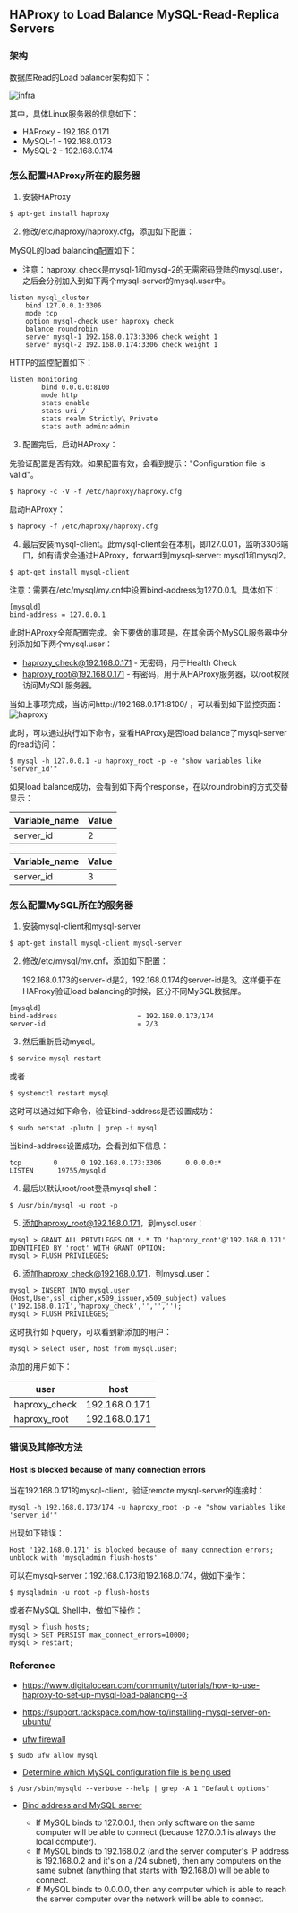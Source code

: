 ## HAProxy to Load Balance MySQL-Read-Replica Servers

### 架构

数据库Read的Load balancer架构如下：

![infra](./pix/infra.png)

其中，具体Linux服务器的信息如下：
* HAProxy - 192.168.0.171
* MySQL-1 - 192.168.0.173
* MySQL-2 - 192.168.0.174

### 怎么配置HAProxy所在的服务器

1. 安装HAProxy

```
$ apt-get install haproxy
```

2. 修改/etc/haproxy/haproxy.cfg，添加如下配置：

MySQL的load balancing配置如下：

* 注意：haproxy_check是mysql-1和mysql-2的无需密码登陆的mysql.user，之后会分别加入到如下两个mysql-server的mysql.user中。
```
listen mysql_cluster
    bind 127.0.0.1:3306
    mode tcp
    option mysql-check user haproxy_check
    balance roundrobin
    server mysql-1 192.168.0.173:3306 check weight 1
    server mysql-2 192.168.0.174:3306 check weight 1
```

HTTP的监控配置如下：
```
listen monitoring
        bind 0.0.0.0:8100
        mode http
        stats enable
        stats uri /
        stats realm Strictly\ Private
        stats auth admin:admin
```

3. 配置完后，启动HAProxy：

先验证配置是否有效。如果配置有效，会看到提示："Configuration file is valid"。

```
$ haproxy -c -V -f /etc/haproxy/haproxy.cfg
```

启动HAProxy：

```
$ haproxy -f /etc/haproxy/haproxy.cfg
```

4. 最后安装mysql-client。此mysql-client会在本机，即127.0.0.1，监听3306端口，如有请求会通过HAProxy，forward到mysql-server: mysql1和mysql2。

```
$ apt-get install mysql-client
```

注意：需要在/etc/mysql/my.cnf中设置bind-address为127.0.0.1。具体如下：

```
[mysqld]
bind-address = 127.0.0.1
```

此时HAProxy全部配置完成。余下要做的事项是，在其余两个MySQL服务器中分别添加如下两个mysql.user：
* haproxy_check@192.168.0.171 - 无密码，用于Health Check
* haproxy_root@192.168.0.171 - 有密码，用于从HAProxy服务器，以root权限访问MySQL服务器。

当如上事项完成，当访问http://192.168.0.171:8100/ ，可以看到如下监控页面：
![haproxy](./pix/haproxy.png)

此时，可以通过执行如下命令，查看HAProxy是否load balance了mysql-server的read访问：

```
$ mysql -h 127.0.0.1 -u haproxy_root -p -e "show variables like 'server_id'"
```

如果load balance成功，会看到如下两个response，在以roundrobin的方式交替显示：

| Variable_name  | Value |
|----------------|-------|
| server_id      | 2     |

| Variable_name  | Value |
|----------------|-------|
| server_id      | 3     |

### 怎么配置MySQL所在的服务器

1. 安装mysql-client和mysql-server

```
$ apt-get install mysql-client mysql-server
```

2. 修改/etc/mysql/my.cnf，添加如下配置：

    192.168.0.173的server-id是2，192.168.0.174的server-id是3。这样便于在HAProxy验证load balancing的时候，区分不同MySQL数据库。

```
[mysqld]
bind-address                    = 192.168.0.173/174
server-id                       = 2/3
```

3. 然后重新启动mysql。

```
$ service mysql restart
```

或者

```
$ systemctl restart mysql
```

这时可以通过如下命令，验证bind-address是否设置成功：

```
$ sudo netstat -plutn | grep -i mysql
```

当bind-address设置成功，会看到如下信息：

```
tcp        0      0 192.168.0.173:3306      0.0.0.0:*               LISTEN      19755/mysqld
```

4. 最后以默认root/root登录mysql shell：

```
$ /usr/bin/mysql -u root -p
```

5. 添加haproxy_root@192.168.0.171，到mysql.user：

```
mysql > GRANT ALL PRIVILEGES ON *.* TO 'haproxy_root'@'192.168.0.171' IDENTIFIED BY 'root' WITH GRANT OPTION;
mysql > FLUSH PRIVILEGES;
```

6. 添加haproxy_check@192.168.0.171，到mysql.user：

```
mysql > INSERT INTO mysql.user (Host,User,ssl_cipher,x509_issuer,x509_subject) values ('192.168.0.171','haproxy_check','','','');
mysql > FLUSH PRIVILEGES;
```

这时执行如下query，可以看到新添加的用户：

```
mysql > select user, host from mysql.user;
```

添加的用户如下：

| user             | host          |
|------------------|---------------|
| haproxy_check    | 192.168.0.171 |
| haproxy_root     | 192.168.0.171 |


### 错误及其修改方法

#### Host is blocked because of many connection errors

当在192.168.0.171的mysql-client，验证remote mysql-server的连接时：

```
mysql -h 192.168.0.173/174 -u haproxy_root -p -e "show variables like 'server_id'"
```

出现如下错误：

```
Host '192.168.0.171' is blocked because of many connection errors; unblock with 'mysqladmin flush-hosts'
```

可以在mysql-server：192.168.0.173和192.168.0.174，做如下操作：

```
$ mysqladmin -u root -p flush-hosts
```

或者在MySQL Shell中，做如下操作：

```
mysql > flush hosts;
mysql > SET PERSIST max_connect_errors=10000;
mysql > restart;
```

### Reference

* https://www.digitalocean.com/community/tutorials/how-to-use-haproxy-to-set-up-mysql-load-balancing--3
* https://support.rackspace.com/how-to/installing-mysql-server-on-ubuntu/

* [ufw firewall](https://linoxide.com/firewall/guide-ufw-firewall-ubuntu-16-10/)

```
$ sudo ufw allow mysql
```

* [Determine which MySQL configuration file is being used](https://stackoverflow.com/questions/580331/determine-which-mysql-configuration-file-is-being-used)

```
$ /usr/sbin/mysqld --verbose --help | grep -A 1 "Default options"
```

* [Bind address and MySQL server](https://stackoverflow.com/questions/3552680/bind-address-and-mysql-server)

    * If MySQL binds to 127.0.0.1, then only software on the same computer will be able to connect (because 127.0.0.1 is always the local computer).
    * If MySQL binds to 192.168.0.2 (and the server computer's IP address is 192.168.0.2 and it's on a /24 subnet), then any computers on the same subnet (anything that starts with 192.168.0) will be able to connect.
    * If MySQL binds to 0.0.0.0, then any computer which is able to reach the server computer over the network will be able to connect.